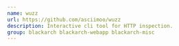 ```yaml
---
name: wuzz
url: https://github.com/asciimoo/wuzz
description: Interactive cli tool for HTTP inspection.
group: blackarch blackarch-webapp blackarch-misc
---
```

